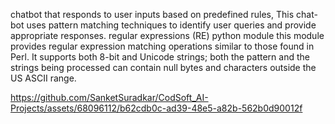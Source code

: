 chatbot that responds to user inputs based on predefined rules, This chat-bot uses pattern matching techniques to identify user queries and provide appropriate responses. regular expressions (RE) python module this module provides regular expression matching operations similar to those found in Perl. It supports both 8-bit and Unicode strings; both the pattern and the strings being processed can contain null bytes and characters outside the US ASCII range.

https://github.com/SanketSuradkar/CodSoft_AI-Projects/assets/68096112/b62cdb0c-ad39-48e5-a82b-562b0d90012f

